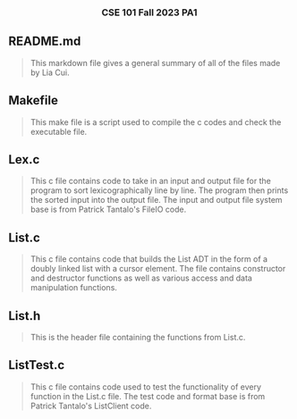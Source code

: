 <h3 align="center">CSE 101 Fall 2023 PA1</h3>

## README.md
> This markdown file gives a general summary of all of the files made by Lia Cui.

## Makefile
> This make file is a script used to compile the c codes and check the executable file.

## Lex.c
> This c file contains code to take in an input and output file for the program to sort lexicographically line by line. The program then prints the sorted input into the output file. The input and output file system base is from Patrick Tantalo's FileIO code.

## List.c
> This c file contains code that builds the List ADT in the form of a doubly linked list with a cursor element. The file contains constructor and destructor functions as well as various access and data manipulation functions.

## List.h
> This is the header file containing the functions from List.c.

## ListTest.c
> This c file contains code used to test the functionality of every function in the List.c file. The test code and format base is from Patrick Tantalo's ListClient code.

